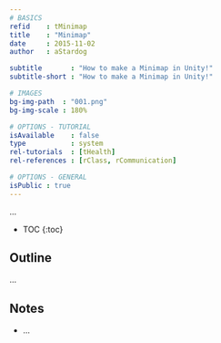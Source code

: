 ```yaml
---
# BASICS
refid    : tMinimap
title    : "Minimap"
date     : 2015-11-02
author   : aStardog

subtitle       : "How to make a Minimap in Unity!"
subtitle-short : "How to make a Minimap in Unity!"

# IMAGES
bg-img-path  : "001.png"
bg-img-scale : 180%

# OPTIONS - TUTORIAL
isAvailable    : false
type           : system
rel-tutorials  : [tHealth]
rel-references : [rClass, rCommunication]

# OPTIONS - GENERAL
isPublic : true
---
```

...

* TOC
{:toc}

## Outline

...

## Notes

* ...